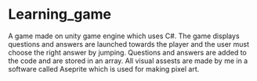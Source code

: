# Learning_game
A game made on unity game engine which uses C#. The game displays questions and answers are launched towards the player and the user must choose the right answer by jumping. Questions and answers are added to the code and are stored in an array. All visual assests are made by me in a software called Aseprite which is used for making pixel art.
